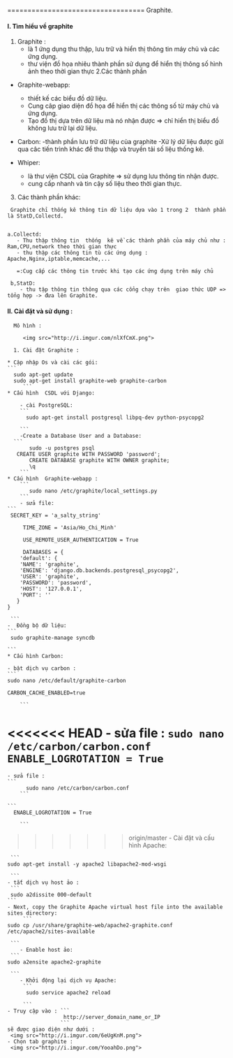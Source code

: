 ﻿==================================
Graphite.
 
#### I. Tìm hiểu về graphite
  1. Graphite : 
     - là 1 ứng dụng thu thập, lưu trữ và hiển thị thông tin máy chủ và các ứng dụng.
     - thư viện đồ họa nhiêu thành phần sử dụng để  hiển thị thông số hình ảnh theo thời gian thực
  2.Các thành phần
   
   * Graphite-webapp:
     - thiết kế các biểu đồ dữ liệu.
	 - Cung câp giao diện đồ họa  để hiển thị các thông số từ máy chủ và ứng dụng.
	 - Tạo đồ thị dựa trên dữ liệu mà nó nhận được
	 => chỉ hiển thị biểu đồ không lưu trữ lại dữ liệu.
   * Carbon:
      -thành phần lưu trữ dữ liệu của graphite
      -Xử lý dữ liệu được gửi qua câc tiến trình khác để thu thập và truyền tải số liệu thống kê.
	 
   * Whiper:
	 - là thư viện CSDL của Graphite => sử dụng lưu thông tin nhận được.
	 - cung cấp nhanh và tin cậy số liệu theo thời gian thực.
	 
   3. Các thành phần khác:
   
     Graphite chỉ thống kê thông tin dữ liệu dựa vào 1 trong 2  thành phần là StatD,Collectd.
   
   
    a.Collectd:
	   - Thu thập thông tin  thống  kê về các thành phần của máy chủ như : Ram,CPU,network theo thời gian thực
	   - thu thập các thông tin tù các ứng dụng : Apache,Nginx,iptable,memcache,...
	   
	   =:Cug cấp các thông tin trước khi tạo các ứng dụng trên máy chủ
	   
	 b,StatD:
        - thu tập thông tin thông qua các cổng chạy trên  giao thức UDP => tổng hợp -> đưa lên Graphite.


####  II. Cài đặt và sử dụng :
	  
	  Mô hình : 
	     
	     <img src="http://i.imgur.com/nlXfCmX.png">
	  
      1. Cài đặt Graphite :
            
	* Cập nhập Os và cài các gói:
	```
	  sudo apt-get update
	  sudo apt-get install graphite-web graphite-carbon
         ```
	* Cấu hình  CSDL với Django:
		 
        - cài PostgreSQL:
        ```
		  sudo apt-get install postgresql libpq-dev python-psycopg2

        ```		
        -Create a Database User and a Database:
	  ```
           sudo -u postgres psql
	   CREATE USER graphite WITH PASSWORD 'password';
           CREATE DATABASE graphite WITH OWNER graphite;
           \q
        ```
	* Cấu hình  Graphite-webapp :
        ```
           sudo nano /etc/graphite/local_settings.py
        ```
        - sửa file:
	```
	 SECRET_KEY = 'a_salty_string'
		   
         TIME_ZONE = 'Asia/Ho_Chi_Minh'
		   
         USE_REMOTE_USER_AUTHENTICATION = True
           
         DATABASES = {
	    'default': {
		'NAME': 'graphite',
		'ENGINE': 'django.db.backends.postgresql_psycopg2',
		'USER': 'graphite',
		'PASSWORD': 'password',
		'HOST': '127.0.0.1',
		'PORT': ''
	   }
	}

	 ```
	-  Đồng bộ dữ liệu:
	```
	 sudo graphite-manage syncdb

	```
	* Cấu hình Carbon:
        
	- bật dịch vụ carbon :
	```
	sudo nano /etc/default/graphite-carbon
         
	CARBON_CACHE_ENABLED=true

        ```		
<<<<<<< HEAD
		- sửa file :
 		```
		sudo nano /etc/carbon/carbon.conf
        ```
	    ```
		 ENABLE_LOGROTATION = True
		```
=======
	- sửa file : 
	```
          sudo nano /etc/carbon/carbon.conf
        ```
        
	```
	  ENABLE_LOGROTATION = True

        ```
>>>>>>> origin/master
        - Cài đặt và cấu hình Apache:
		
	 ```
	sudo apt-get install -y apache2 libapache2-mod-wsgi

	 ```
	- tắt dịch vụ host ảo :
	 ```
	 sudo a2dissite 000-default
	```
	- Next, copy the Graphite Apache virtual host file into the available sites directory:
         ```
	sudo cp /usr/share/graphite-web/apache2-graphite.conf /etc/apache2/sites-available

	 ```
        - Enable host ảo:
	 ```
	sudo a2ensite apache2-graphite

	 ```
        - Khởi động lại dịch vụ Apache:
		 ```
		  sudo service apache2 reload

		 ```
	- Truy cập vào : ```
	                  http://server_domain_name_or_IP
	                 ```
	sẽ được giao diện như dưới :
	 <img src="http://i.imgur.com/6eUgKnM.png">
	- Chọn tab graphite :
     <img src="http://i.imgur.com/YooahDo.png">	
	   
	   
